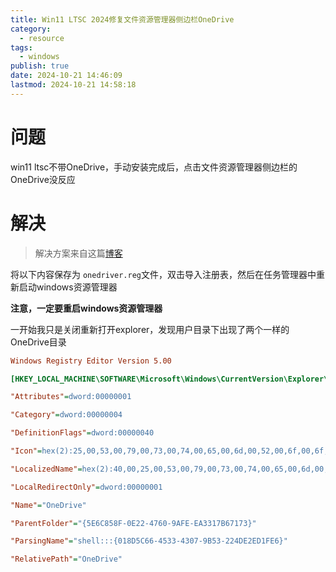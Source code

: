 ```yaml
---
title: Win11 LTSC 2024修复文件资源管理器侧边栏OneDrive
category:
  - resource
tags:
  - windows
publish: true
date: 2024-10-21 14:46:09
lastmod: 2024-10-21 14:58:18
---
```


# 问题

win11 ltsc不带OneDrive，手动安装完成后，点击文件资源管理器侧边栏的OneDrive没反应


# 解决

> 解决方案来自这篇[博客](https://www.zcuo.com/archives/ltsc-onedrive)

将以下内容保存为 `onedriver.reg`文件，双击导入注册表，然后在任务管理器中重新启动windows资源管理器

**注意，一定要重启windows资源管理器**

一开始我只是关闭重新打开explorer，发现用户目录下出现了两个一样的OneDrive目录



```ini
Windows Registry Editor Version 5.00

[HKEY_LOCAL_MACHINE\SOFTWARE\Microsoft\Windows\CurrentVersion\Explorer\FolderDescriptions\{A52BBA46-E9E1-435f-B3D9-28DAA648C0F6}]

"Attributes"=dword:00000001

"Category"=dword:00000004

"DefinitionFlags"=dword:00000040

"Icon"=hex(2):25,00,53,00,79,00,73,00,74,00,65,00,6d,00,52,00,6f,00,6f,00,74,\ 00,25,00,5c,00,73,00,79,00,73,00,74,00,65,00,6d,00,33,00,32,00,5c,00,69,00,\ 6d,00,61,00,67,00,65,00,72,00,65,00,73,00,2e,00,64,00,6c,00,6c,00,2c,00,2d,\ 00,31,00,30,00,34,00,30,00,00,00

"LocalizedName"=hex(2):40,00,25,00,53,00,79,00,73,00,74,00,65,00,6d,00,52,00,\ 6f,00,6f,00,74,00,25,00,5c,00,53,00,79,00,73,00,74,00,65,00,6d,00,33,00,32,\ 00,5c,00,53,00,65,00,74,00,74,00,69,00,6e,00,67,00,53,00,79,00,6e,00,63,00,\ 43,00,6f,00,72,00,65,00,2e,00,64,00,6c,00,6c,00,2c,00,2d,00,31,00,30,00,32,\ 00,34,00,00,00

"LocalRedirectOnly"=dword:00000001

"Name"="OneDrive"

"ParentFolder"="{5E6C858F-0E22-4760-9AFE-EA3317B67173}"

"ParsingName"="shell:::{018D5C66-4533-4307-9B53-224DE2ED1FE6}"

"RelativePath"="OneDrive"
 
```
